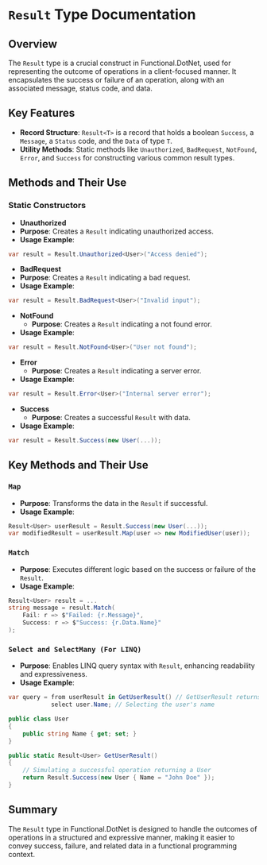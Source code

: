 # `Result` Type Documentation

## Overview

The `Result` type is a crucial construct in Functional.DotNet, used for representing the outcome of operations in a client-focused manner. It encapsulates the success or failure of an operation, along with an associated message, status code, and data.

## Key Features

- **Record Structure**: `Result<T>` is a record that holds a boolean `Success`, a `Message`, a `Status` code, and the `Data` of type `T`.
- **Utility Methods**: Static methods like `Unauthorized`, `BadRequest`, `NotFound`, `Error`, and `Success` for constructing various common result types.

## Methods and Their Use

### Static Constructors

- **Unauthorized**
- **Purpose**: Creates a `Result` indicating unauthorized access.
- **Usage Example**:

```csharp
var result = Result.Unauthorized<User>("Access denied");
```

- **BadRequest**
- **Purpose**: Creates a `Result` indicating a bad request.
- **Usage Example**:

```csharp
var result = Result.BadRequest<User>("Invalid input");
```

- **NotFound**
  - **Purpose**: Creates a `Result` indicating a not found error.
- **Usage Example**:

```csharp
var result = Result.NotFound<User>("User not found");
```

- **Error**
  - **Purpose**: Creates a `Result` indicating a server error.
- **Usage Example**:

```csharp
var result = Result.Error<User>("Internal server error");
```

- **Success**
  - **Purpose**: Creates a successful `Result` with data.
- **Usage Example**:

```csharp
var result = Result.Success(new User(...));
```

## Key Methods and Their Use

### `Map`

- **Purpose**: Transforms the data in the `Result` if successful.
- **Usage Example**:

```csharp
Result<User> userResult = Result.Success(new User(...));
var modifiedResult = userResult.Map(user => new ModifiedUser(user));
```

### `Match`

- **Purpose**: Executes different logic based on the success or failure of the `Result`.
- **Usage Example**:

```csharp
Result<User> result = ...
string message = result.Match(
    Fail: r => $"Failed: {r.Message}",
    Success: r => $"Success: {r.Data.Name}"
);

```

### `Select and SelectMany (For LINQ)`

- **Purpose**: Enables LINQ query syntax with `Result`, enhancing readability and expressiveness.
- **Usage Example**:

```csharp
var query = from userResult in GetUserResult() // GetUserResult returns Result<User>
            select user.Name; // Selecting the user's name

public class User
{
    public string Name { get; set; }
}

public static Result<User> GetUserResult()
{
    // Simulating a successful operation returning a User
    return Result.Success(new User { Name = "John Doe" });
}
```

## Summary

The `Result` type in Functional.DotNet is designed to handle the outcomes of operations in a structured and expressive manner, making it easier to convey success, failure, and related data in a functional programming context.

